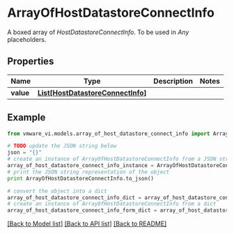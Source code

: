 # ArrayOfHostDatastoreConnectInfo

A boxed array of *HostDatastoreConnectInfo*. To be used in *Any* placeholders. 

## Properties
Name | Type | Description | Notes
------------ | ------------- | ------------- | -------------
**value** | [**List[HostDatastoreConnectInfo]**](HostDatastoreConnectInfo.md) |  | 

## Example

```python
from vmware_vi.models.array_of_host_datastore_connect_info import ArrayOfHostDatastoreConnectInfo

# TODO update the JSON string below
json = "{}"
# create an instance of ArrayOfHostDatastoreConnectInfo from a JSON string
array_of_host_datastore_connect_info_instance = ArrayOfHostDatastoreConnectInfo.from_json(json)
# print the JSON string representation of the object
print ArrayOfHostDatastoreConnectInfo.to_json()

# convert the object into a dict
array_of_host_datastore_connect_info_dict = array_of_host_datastore_connect_info_instance.to_dict()
# create an instance of ArrayOfHostDatastoreConnectInfo from a dict
array_of_host_datastore_connect_info_form_dict = array_of_host_datastore_connect_info.from_dict(array_of_host_datastore_connect_info_dict)
```
[[Back to Model list]](../README.md#documentation-for-models) [[Back to API list]](../README.md#documentation-for-api-endpoints) [[Back to README]](../README.md)


